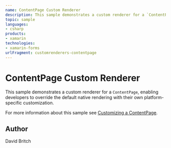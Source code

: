 ```yaml
---
name: ContentPage Custom Renderer
description: This sample demonstrates a custom renderer for a `ContentPage`, enabling developers to override the default native rendering with their own platfor...
topic: sample
languages:
- csharp
products:
- xamarin
technologies:
- xamarin-forms
urlFragment: customrenderers-contentpage
---
```

ContentPage Custom Renderer
===========================

This sample demonstrates a custom renderer for a `ContentPage`, enabling developers to override the default native rendering with their own platform-specific customization.

For more information about this sample see [Customizing a ContentPage](http://developer.xamarin.com/guides/cross-platform/xamarin-forms/custom-renderer/contentpage/).

Author
------

David Britch
